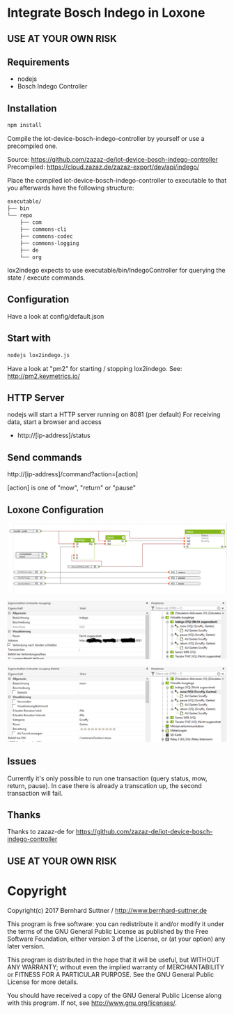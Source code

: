 # Integrate Bosch Indego in Loxone

## USE AT YOUR OWN RISK

## Requirements
- nodejs
- Bosch Indego Controller

## Installation
```sh
npm install
```

Compile the iot-device-bosch-indego-controller by yourself or use a precompiled one.

Source: https://github.com/zazaz-de/iot-device-bosch-indego-controller 
Precompiled: https://cloud.zazaz.de/zazaz-export/dev/api/indego/

Place the compiled iot-device-bosch-indego-controller to executable to that you afterwards 
have the following structure:

```
executable/
├── bin
└── repo
    ├── com
    ├── commons-cli
    ├── commons-codec
    ├── commons-logging
    ├── de
    └── org
```

lox2indego expects to use executable/bin/IndegoController for querying the state / execute
commands.

## Configuration
Have a look at config/default.json

## Start with
```sh
nodejs lox2indego.js
```

Have a look at "pm2" for starting / stopping lox2indego. See:
http://pm2.keymetrics.io/

## HTTP Server
nodejs will start a HTTP server running on 8081 (per default)
For receiving data, start a browser and access
 - http://[ip-address]/status

## Send commands

http://[ip-address]/command?action=[action]

[action] is one of "mow", "return" or "pause"

## Loxone Configuration
![Loxone config](/doc/config.png)

![Virtual Output](/doc/config2.png)

![Virtual Output Command](/doc/config3.png)


## Issues
Currently it's only possible to run one transaction (query status, mow, return, pause). In case 
there is already a transcation up, the second transaction will fail. 

## Thanks
Thanks to zazaz-de for https://github.com/zazaz-de/iot-device-bosch-indego-controller 

## USE AT YOUR OWN RISK

# Copyright

Copyright(c) 2017 Bernhard Suttner / http://www.bernhard-suttner.de

This program is free software: you can redistribute it and/or modify it under the terms of the GNU General Public License as published by the Free Software Foundation, either version 3 of the License, or (at your option) any later version.

This program is distributed in the hope that it will be useful, but WITHOUT ANY WARRANTY; without even the implied warranty of MERCHANTABILITY or FITNESS FOR A PARTICULAR PURPOSE. See the GNU General Public License for more details.

You should have received a copy of the GNU General Public License along with this program. If not, see http://www.gnu.org/licenses/.

